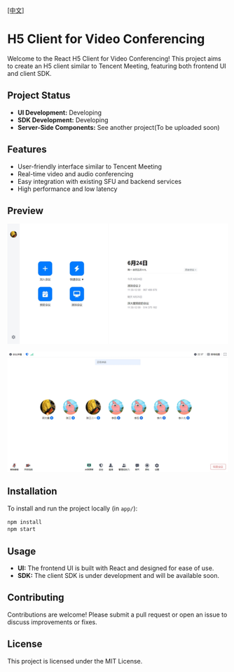 [[中文]](README.cn.md)

# H5 Client for Video Conferencing

Welcome to the React H5 Client for Video Conferencing! This project aims to create an H5 client similar to Tencent Meeting, featuring both frontend UI and client SDK.

## Project Status

- **UI Development:** Developing
- **SDK Development:** Developing
- **Server-Side Components:** See another project(To be uploaded soon)

## Features

- User-friendly interface similar to Tencent Meeting
- Real-time video and audio conferencing
- Easy integration with existing SFU and backend services
- High performance and low latency

## Preview

![HomePage](preview/home_page.png)

![MeetingPage](preview/meeting_page.png)

## Installation

To install and run the project locally (in `app/`):

```bash
npm install
npm start
```

## Usage

- **UI:** The frontend UI is built with React and designed for ease of use.
- **SDK:** The client SDK is under development and will be available soon.

## Contributing

Contributions are welcome! Please submit a pull request or open an issue to discuss improvements or fixes.

## License

This project is licensed under the MIT License.
